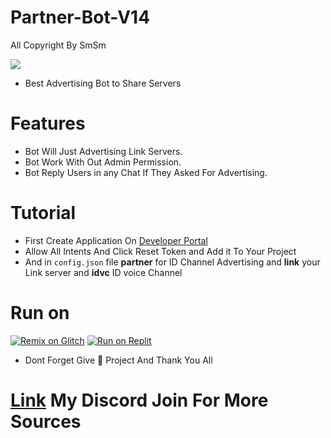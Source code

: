 # Partner-Bot-V14
All Copyright By SmSm

<img src = "https://discord.c99.nl/widget/theme-2/349942964904001546.png"></div>

- Best Advertising Bot to Share Servers



# Features 
- Bot Will Just Advertising Link Servers.
- Bot Work With Out Admin Permission.
- Bot Reply Users in any Chat If They Asked For Advertising.

# Tutorial
- First Create Application On [Developer Portal](https://discord.com/developers)
- Allow All Intents And Click Reset Token and Add it To Your Project
- And in ``config.json`` file **partner** for ID Channel Advertising and **link** your Link server and **idvc** ID voice Channel


# Run on
[![Remix on Glitch](https://cdn.glitch.com/2703baf2-b643-4da7-ab91-7ee2a2d00b5b%2Fremix-button.svg)](https://glitch.com/edit/#!/import/github/https://github.com/DEVSMSM/Partner-Bot-V14/https://github.com/DEVSMSM/Partner-Bot-V14)
[![Run on Replit](https://replit.com/badge/github/DEVSMSM/Partner-Bot-V14)](https://replit.com/new/github/DEVSMSM/Partner-Bot-V14)


- Dont Forget Give 🌟 Project And Thank You All


# [Link](https://discord.gg/yjsCnwdfGK) My Discord Join For More Sources
